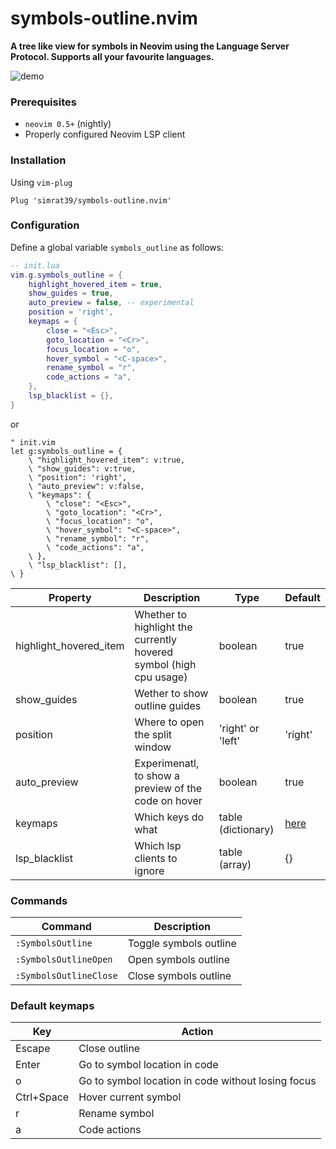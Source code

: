 # symbols-outline.nvim

**A tree like view for symbols in Neovim using the Language Server Protocol.
Supports all your favourite languages.**

![demo](https://github.com/simrat39/rust-tools-demos/raw/master/symbols-demo.gif)

### Prerequisites

- `neovim 0.5+` (nightly)
-  Properly configured Neovim LSP client

### Installation

Using `vim-plug`

```vim
Plug 'simrat39/symbols-outline.nvim'
```

### Configuration

Define a global variable `symbols_outline` as follows:

```lua
-- init.lua
vim.g.symbols_outline = {
    highlight_hovered_item = true,
    show_guides = true,
    auto_preview = false, -- experimental
    position = 'right',
    keymaps = {
        close = "<Esc>",
        goto_location = "<Cr>",
        focus_location = "o",
        hover_symbol = "<C-space>",
        rename_symbol = "r",
        code_actions = "a",
    },
    lsp_blacklist = {},
}
```
or

```vim
" init.vim
let g:symbols_outline = {
    \ "highlight_hovered_item": v:true,
    \ "show_guides": v:true,
    \ "position": 'right',
    \ "auto_preview": v:false,
    \ "keymaps": {
        \ "close": "<Esc>",
        \ "goto_location": "<Cr>",
        \ "focus_location": "o",
        \ "hover_symbol": "<C-space>",
        \ "rename_symbol": "r",
        \ "code_actions": "a",
    \ },
    \ "lsp_blacklist": [],
\ }
```

| Property               | Description                                                        | Type               | Default                  |
| ---------------------- | ------------------------------------------------------------------ | ------------------ | ------------------------ |
| highlight_hovered_item | Whether to highlight the currently hovered symbol (high cpu usage) | boolean            | true                     |
| show_guides            | Wether to show outline guides                                      | boolean            | true                     |
| position               | Where to open the split window                                     | 'right' or 'left'  | 'right'                  |
| auto_preview           | Experimenatl, to show a preview of the code on hover               | boolean            | true                     |
| keymaps                | Which keys do what                                                 | table (dictionary) | [here](#default-keymaps) |
| lsp_blacklist          | Which lsp clients to ignore                                        | table (array)      | {}                       |

### Commands

| Command                | Description            |
| ---------------------- | ---------------------- |
| `:SymbolsOutline`      | Toggle symbols outline |
| `:SymbolsOutlineOpen`  | Open symbols outline   |
| `:SymbolsOutlineClose` | Close symbols outline  |

### Default keymaps

| Key        | Action                                             |
| ---------- | -------------------------------------------------- |
| Escape     | Close outline                                      |
| Enter      | Go to symbol location in code                      |
| o          | Go to symbol location in code without losing focus |
| Ctrl+Space | Hover current symbol                               |
| r          | Rename symbol                                      |
| a          | Code actions                                       |

